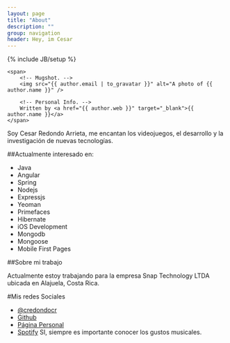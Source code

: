 ```yaml
---
layout: page
title: "About"
description: ""
group: navigation
header: Hey, im Cesar
---
```

{% include JB/setup %}


    <span>
        <!-- Mugshot. -->
        <img src="{{ author.email | to_gravatar }}" alt="A photo of {{ author.name }}" />

        <!-- Personal Info. -->
        Written by <a href="{{ author.web }}" target="_blank">{{ author.name }}</a>
    </span>


Soy Cesar Redondo Arrieta, me encantan los videojuegos, el desarrollo y la investigación de nuevas tecnologías.

##Actualmente interesado en:
- Java
- Angular
- Spring
- Nodejs
- Expressjs
- Yeoman
- Primefaces
- Hibernate
- iOS Development
- Mongodb
- Mongoose
- Mobile First Pages

##Sobre mi trabajo

Actualmente estoy trabajando para la empresa Snap Technology LTDA ubicada en Alajuela, Costa Rica.



#Mis redes Sociales
- [@credondocr](http://twitter.com/credondocr)
- [Github](http://github.com/credondocr)
- [Página Personal](http://www.redondocr.com)
- [Spotify](https://play.spotify.com/user/1210020668) SI, siempre es importante conocer los gustos musicales.
